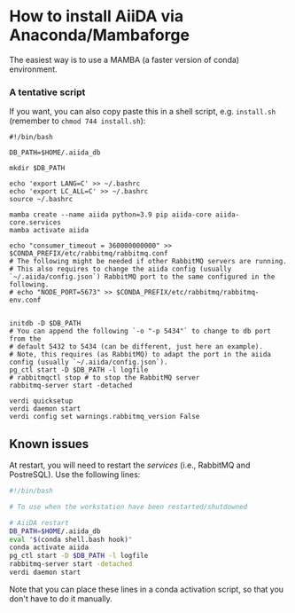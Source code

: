 # How to install AiiDA via Anaconda/Mambaforge

The easiest way is to use a MAMBA (a faster version of conda) environment.

### A tentative script

If you want, you can also copy paste this in a shell script, e.g. `install.sh` (remember to `chmod 744 install.sh`):

```console
#!/bin/bash

DB_PATH=$HOME/.aiida_db

mkdir $DB_PATH

echo 'export LANG=C' >> ~/.bashrc
echo 'export LC_ALL=C' >> ~/.bashrc
source ~/.bashrc

mamba create --name aiida python=3.9 pip aiida-core aiida-core.services
mamba activate aiida

echo "consumer_timeout = 360000000000" >> $CONDA_PREFIX/etc/rabbitmq/rabbitmq.conf
# The following might be needed if other RabbitMQ servers are running.
# This also requires to change the aiida config (usually `~/.aiida/config.json`) RabbitMQ port to the same configured in the following.
# echo "NODE_PORT=5673" >> $CONDA_PREFIX/etc/rabbitmq/rabbitmq-env.conf 


initdb -D $DB_PATH
# You can append the following `-o "-p 5434"` to change to db port from the
# default 5432 to 5434 (can be different, just here an example). 
# Note, this requires (as RabbitMQ) to adapt the port in the aiida config (usually `~/.aiida/config.json`).
pg_ctl start -D $DB_PATH -l logfile
# rabbitmqctl stop # to stop the RabbitMQ server
rabbitmq-server start -detached

verdi quicksetup
verdi daemon start
verdi config set warnings.rabbitmq_version False
```

## Known issues

At restart, you will need to restart the _services_ (i.e., RabbitMQ and PostreSQL). Use the following lines:

```bash
#!/bin/bash

# To use when the workstation have been restarted/shutdowned

# AiiDA restart
DB_PATH=$HOME/.aiida_db
eval "$(conda shell.bash hook)"
conda activate aiida
pg_ctl start -D $DB_PATH -l logfile
rabbitmq-server start -detached
verdi daemon start
```

Note that you can place these lines in a conda activation script, so that you don't have to do it manually.